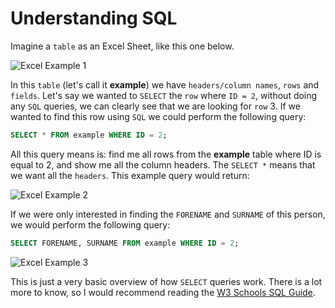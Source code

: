 # Understanding SQL

Imagine a `table` as an Excel Sheet, like this one below.

![Excel Example 1](https://i.imgur.com/4uGC1MU.png)

In this `table` (let's call it **example**) we have `headers/column names`, `rows` and `fields`. Let's say we wanted to `SELECT` the `row` where `ID = 2`, without doing any `SQL` queries, we can clearly see that we are looking for `row` 3. If we wanted to find this row using `SQL` we could perform the following query:

```sql
SELECT * FROM example WHERE ID = 2;
```

All this query means is: find me all rows from the **example** table where ID is equal to 2, and show me all the column headers. The `SELECT *` means that we want all the `headers`. This example query would return:

![Excel Example 2](https://i.imgur.com/rZx89mP.png)

If we were only interested in finding the `FORENAME` and `SURNAME` of this person, we would perform the following query:

```sql
SELECT FORENAME, SURNAME FROM example WHERE ID = 2;
```
![Excel Example 3](https://i.imgur.com/6Imotnc.png)

This is just a very basic overview of how `SELECT` queries work. There is a lot more to know, so I would recommend reading the [W3 Schools SQL Guide](https://www.w3schools.com/sql/default.asp).